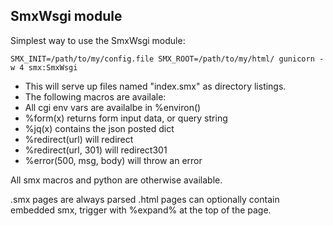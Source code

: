 ## SmxWsgi module

Simplest way to use the SmxWsgi module:

```
SMX_INIT=/path/to/my/config.file SMX_ROOT=/path/to/my/html/ gunicorn -w 4 smx:SmxWsgi
```

* This will serve up files named "index.smx" as directory listings.
* The following macros are availale:
* All cgi env vars are availalbe in %environ() 
* %form(x) returns form input data, or query string
* %jq(x) contains the json posted dict
* %redirect(url) will redirect
* %redirect(url, 301) will redirect301
* %error(500, msg, body) will throw an error

All smx macros and python are otherwise available.

.smx pages are always parsed
.html pages can optionally contain embedded smx, trigger with %expand% at the top of the page. 
